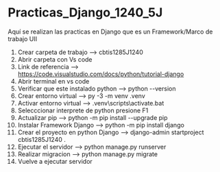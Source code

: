 # Practicas_Django_1240_5J
Aquí se realizan las practicas en Django que es un Framework/Marco de trabajo  UII

1. Crear carpeta de trabajo --> cbtis1285J1240
2. Abrir carpeta con Vs code
3. Link de referencia -->  https://code.visualstudio.com/docs/python/tutorial-django
4. Abrir terminal en vs code
5. Verificar que este instalado python --> python --version
6. Crear entorno virtual --> py -3 -m venv .venv
7. Activar entorno virtual --> .venv\scripts\activate.bat
8. Selecccionar interprete de python  presione F1
9. Actualizar pip --> python -m pip install --upgrade pip
10. Instalar Framework Django --> python -m pip install django
11. Crear el proyecto en python Django --> django-admin startproject cbtis1285J1240 .
12. Ejecutar el servidor --> python manage.py runserver
13. Realizar migracion --> python manage.py migrate
14. Vuelve a ejecutar servidor


